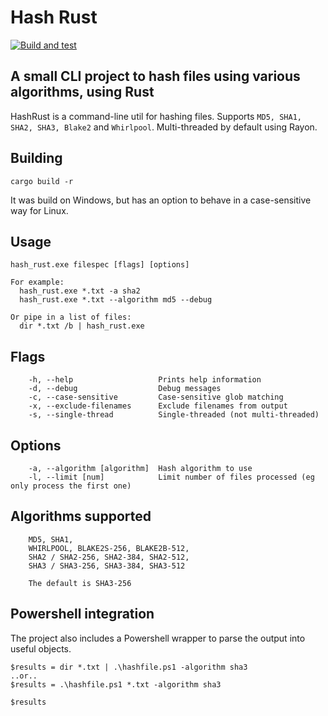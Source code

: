 # Hash Rust

[![Build and test](https://github.com/lookbusy1344/HashRust/actions/workflows/rust.yml/badge.svg)](https://github.com/lookbusy1344/HashRust/actions/workflows/rust.yml)

## A small CLI project to hash files using various algorithms, using Rust

HashRust is a command-line util for hashing files. Supports `MD5, SHA1, SHA2, SHA3, Blake2` and `Whirlpool`.
Multi-threaded by default using Rayon.


## Building

```cargo build -r```

It was build on Windows, but has an option to behave in a case-sensitive way for Linux.

## Usage

```
hash_rust.exe filespec [flags] [options]

For example:
  hash_rust.exe *.txt -a sha2
  hash_rust.exe *.txt --algorithm md5 --debug

Or pipe in a list of files:
  dir *.txt /b | hash_rust.exe
```

## Flags

```
    -h, --help                   Prints help information
    -d, --debug                  Debug messages
    -c, --case-sensitive         Case-sensitive glob matching
    -x, --exclude-filenames      Exclude filenames from output
    -s, --single-thread          Single-threaded (not multi-threaded)
```

## Options

```
    -a, --algorithm [algorithm]  Hash algorithm to use
    -l, --limit [num]            Limit number of files processed (eg only process the first one)
```
    
## Algorithms supported

```
    MD5, SHA1,
    WHIRLPOOL, BLAKE2S-256, BLAKE2B-512,
    SHA2 / SHA2-256, SHA2-384, SHA2-512, 
    SHA3 / SHA3-256, SHA3-384, SHA3-512

    The default is SHA3-256
```

## Powershell integration

The project also includes a Powershell wrapper to parse the output into useful objects.

```
$results = dir *.txt | .\hashfile.ps1 -algorithm sha3
..or..
$results = .\hashfile.ps1 *.txt -algorithm sha3

$results
```
